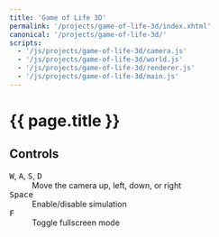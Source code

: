 ```yaml
---
title: 'Game of Life 3D'
permalink: '/projects/game-of-life-3d/index.xhtml'
canonical: '/projects/game-of-life-3d/'
scripts:
  - '/js/projects/game-of-life-3d/camera.js'
  - '/js/projects/game-of-life-3d/world.js'
  - '/js/projects/game-of-life-3d/renderer.js'
  - '/js/projects/game-of-life-3d/main.js'
---
```


# {{ page.title }} #
<p class="bordered">
	<canvas id="game-of-life-3d-canvas"></canvas>
</p>

## Controls ##
<dl>
	<dt><kbd>W</kbd>, <kbd>A</kbd>, <kbd>S</kbd>, <kbd>D</kbd></dt>
	<dd>Move the camera up, left, down, or right</dd>
	<dt><kbd>Space</kbd></dt>
	<dd>Enable/disable simulation</dd>
	<dt><kbd>F</kbd></dt>
	<dd>Toggle fullscreen mode</dd>
</dl>